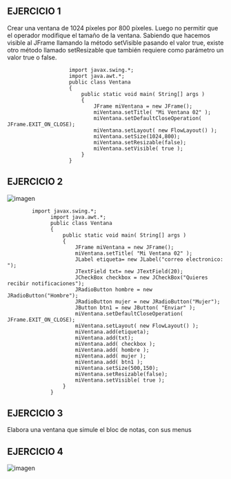 ## EJERCICIO 1
Crear una ventana de 1024 píxeles por 800 píxeles. Luego no permitir que el operador modifique el tamaño de la ventana. Sabiendo que hacemos visible al JFrame llamando la método setVisible pasando el valor true, existe otro método llamado setResizable que también requiere como parámetro un valor true o false. 

                        import javax.swing.*;
                        import java.awt.*;
                        public class Ventana
                        {
                            public static void main( String[] args ) 
                            {
                                JFrame miVentana = new JFrame();
                                miVentana.setTitle( "Mi Ventana 02" );
                                miVentana.setDefaultCloseOperation( JFrame.EXIT_ON_CLOSE);
                                miVentana.setLayout( new FlowLayout() );
                                miVentana.setSize(1024,800);
                                miVentana.setResizable(false);
                                miVentana.setVisible( true );
                            } 
                        }   


## EJERCICIO 2

![imagen](https://user-images.githubusercontent.com/91554777/184280769-d6a4b54f-7c99-4649-930b-184d4bf26db8.png)

            import javax.swing.*;
                  import java.awt.*;
                  public class Ventana
                  {
                      public static void main( String[] args ) 
                      {
                          JFrame miVentana = new JFrame();
                          miVentana.setTitle( "Mi Ventana 02" );
                          JLabel etiqueta= new JLabel("correo electronico: ");
                          JTextField txt= new JTextField(20);    
                          JCheckBox checkbox = new JCheckBox("Quieres recibir notificaciones");
                          JRadioButton hombre = new JRadioButton("Hombre");
                          JRadioButton mujer = new JRadioButton("Mujer");
                          JButton btn1 = new JButton( "Enviar" );
                          miVentana.setDefaultCloseOperation( JFrame.EXIT_ON_CLOSE);
                          miVentana.setLayout( new FlowLayout() );
                          miVentana.add(etiqueta);
                          miVentana.add(txt);
                          miVentana.add( checkbox );
                          miVentana.add( hombre );
                          miVentana.add( mujer );
                          miVentana.add( btn1 );
                          miVentana.setSize(500,150);
                          miVentana.setResizable(false);
                          miVentana.setVisible( true );
                      }   
                  }


## EJERCICIO 3

Elabora una ventana que simule el bloc de notas, con sus menus

## EJERCICIO 4

![imagen](https://user-images.githubusercontent.com/91554777/184458720-b8aebe63-6114-451c-b4eb-059227653d64.png)

